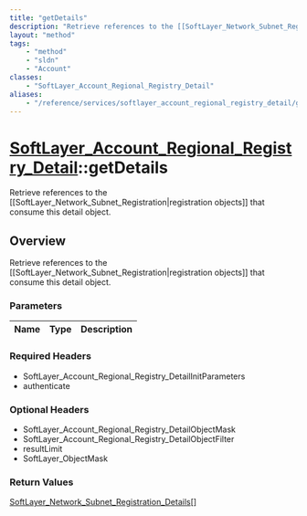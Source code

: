 ```yaml
---
title: "getDetails"
description: "Retrieve references to the [[SoftLayer_Network_Subnet_Registration|registration objects]] that consume this detail objec... "
layout: "method"
tags:
    - "method"
    - "sldn"
    - "Account"
classes:
    - "SoftLayer_Account_Regional_Registry_Detail"
aliases:
    - "/reference/services/softlayer_account_regional_registry_detail/getDetails"
---
```

# [SoftLayer_Account_Regional_Registry_Detail](/reference/services/SoftLayer_Account_Regional_Registry_Detail)::getDetails

Retrieve references to the [[SoftLayer_Network_Subnet_Registration|registration objects]] that consume this detail object.


## Overview 
Retrieve references to the [[SoftLayer_Network_Subnet_Registration|registration objects]] that consume this detail object.

### Parameters 
|Name | Type | Description |
| --- | --- | --- |


### Required Headers
* SoftLayer_Account_Regional_Registry_DetailInitParameters
* authenticate

### Optional Headers
* SoftLayer_Account_Regional_Registry_DetailObjectMask
* SoftLayer_Account_Regional_Registry_DetailObjectFilter
* resultLimit
* SoftLayer_ObjectMask

### Return Values
<a href='/reference/datatypes/SoftLayer_Network_Subnet_Registration_Details'>SoftLayer_Network_Subnet_Registration_Details[] </a>

